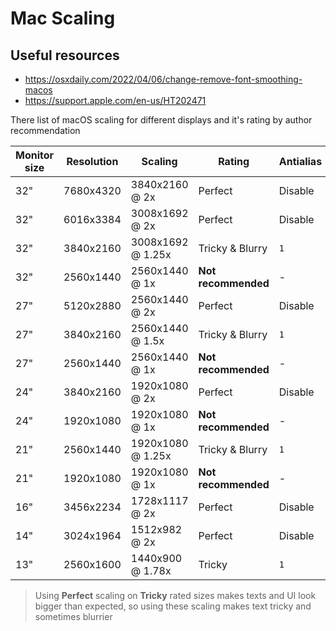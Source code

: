 # Mac Scaling

## Useful resources

- <https://osxdaily.com/2022/04/06/change-remove-font-smoothing-macos>
- <https://support.apple.com/en-us/HT202471>

There list of macOS scaling for different displays and it's rating by author recommendation

| Monitor size | Resolution | Scaling           | Rating              | Antialias |
| ------------ | ---------- | ----------------- | ------------------- | --------- |
| 32"          | 7680x4320  | 3840x2160 @ 2x    | Perfect             | Disable   |
| 32"          | 6016x3384  | 3008x1692 @ 2x    | Perfect             | Disable   |
| 32"          | 3840x2160  | 3008x1692 @ 1.25x | Tricky & Blurry     | `1`       |
| 32"          | 2560x1440  | 2560x1440 @ 1x    | **Not recommended** | -         |
| 27"          | 5120x2880  | 2560x1440 @ 2x    | Perfect             | Disable   |
| 27"          | 3840x2160  | 2560x1440 @ 1.5x  | Tricky & Blurry     | `1`       |
| 27"          | 2560x1440  | 2560x1440 @ 1x    | **Not recommended** | -         |
| 24"          | 3840x2160  | 1920x1080 @ 2x    | Perfect             | Disable   |
| 24"          | 1920x1080  | 1920x1080 @ 1x    | **Not recommended** | -         |
| 21"          | 2560x1440  | 1920x1080 @ 1.25x | Tricky & Blurry     | `1`       |
| 21"          | 1920x1080  | 1920x1080 @ 1x    | **Not recommended** | -         |
| 16"          | 3456x2234  | 1728x1117 @ 2x    | Perfect             | Disable   |
| 14"          | 3024x1964  | 1512x982 @ 2x     | Perfect             | Disable   |
| 13"          | 2560x1600  | 1440x900 @ 1.78x  | Tricky              | `1`       |

> Using **Perfect** scaling on **Tricky** rated sizes makes texts and UI
> look bigger than expected, so using these scaling makes text
> tricky and sometimes blurrier
